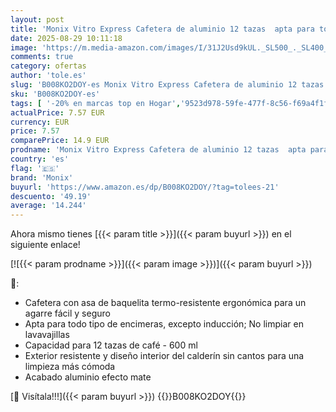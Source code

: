 ```yaml
---
layout: post
title: 'Monix Vitro Express Cafetera de aluminio 12 tazas  apta para todo tipo de cocinas excepto inducción'
date: 2025-08-29 10:11:18
image: 'https://m.media-amazon.com/images/I/31J2Usd9kUL._SL500_._SL400_.jpg'
comments: true
category: ofertas
author: 'tole.es'
slug: 'B008KO2DOY-es Monix Vitro Express Cafetera de aluminio 12 tazas apta...'
sku: 'B008KO2DOY-es'
tags: [ '-20% en marcas top en Hogar','9523d978-59fe-477f-8c56-f69a4f1f65a6_0','9523d978-59fe-477f-8c56-f69a4f1f65a6_9601','Arborist Merchandising Root','Cafeteras italianas','Hogar y cocina','Self Service','Special Features Stores','Utensilios para café y té','cafetera','monix','🇪🇸', ]
actualPrice: 7.57 EUR
currency: EUR
price: 7.57
comparePrice: 14.9 EUR
prodname: 'Monix Vitro Express Cafetera de aluminio 12 tazas  apta para todo tipo de cocinas excepto inducción'
country: 'es'
flag: '🇪🇸'
brand: 'Monix'
buyurl: 'https://www.amazon.es/dp/B008KO2DOY/?tag=tolees-21'
descuento: '49.19'
average: '14.244'
---
```


Ahora mismo tienes [{{< param title >}}]({{< param buyurl >}}) en el siguiente enlace!

[![{{< param prodname >}}]({{< param image >}})]({{< param buyurl >}})

🔎:

- Cafetera con asa de baquelita termo-resistente ergonómica para un agarre fácil y seguro
- Apta para todo tipo de encimeras, excepto inducción; No limpiar en lavavajillas
- Capacidad para 12 tazas de café - 600 ml
- Exterior resistente y diseño interior del calderín sin cantos para una limpieza más cómoda
- Acabado aluminio efecto mate

[🛒 Visítala!!!]({{< param buyurl >}})
{{<world>}}B008KO2DOY{{</world>}}
